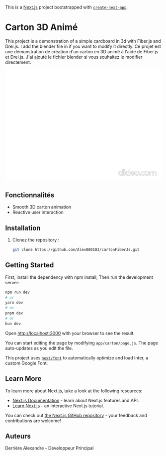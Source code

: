 This is a [Next.js](https://nextjs.org/) project bootstrapped with [`create-next-app`](https://github.com/vercel/next.js/tree/canary/packages/create-next-app).

# Carton 3D Animé

This project is a demonstration of a simple cardboard in 3d with Fiber.js and Drei.js.
I add the blender file in if you want to modify it directly.
Ce projet est une démonstration de création d'un carton en 3D animé à l'aide de Fiber.js et Drei.js.
J'ai ajouté le fichier blender si vous souhaitez le modifier directement.

![Carton 3D Animé](/public/carton.gif)

## Fonctionnalités

- Smooth 3D carton animation
- Reactive user interaction

## Installation

1. Clonez the repository :

   ```bash
   git clone https://github.com/Alex080103/cartonFiberJs.git
   ```

## Getting Started

First, install the dependency with npm install,
Then run the development server:

```bash
npm run dev
# or
yarn dev
# or
pnpm dev
# or
bun dev
```

Open [http://localhost:3000](http://localhost:3000) with your browser to see the result.

You can start editing the page by modifying `app/carton/page.js`. The page auto-updates as you edit the file.

This project uses [`next/font`](https://nextjs.org/docs/basic-features/font-optimization) to automatically optimize and load Inter, a custom Google Font.

## Learn More

To learn more about Next.js, take a look at the following resources:

- [Next.js Documentation](https://nextjs.org/docs) - learn about Next.js features and API.
- [Learn Next.js](https://nextjs.org/learn) - an interactive Next.js tutorial.

You can check out [the Next.js GitHub repository](https://github.com/vercel/next.js/) - your feedback and contributions are welcome!

## Auteurs

Derrière Alexandre - Développeur Principal
